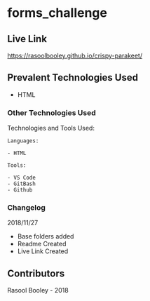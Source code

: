 # forms_challenge

## Live Link
https://rasoolbooley.github.io/crispy-parakeet/

## Prevalent Technologies Used

 - HTML

### Other Technologies Used

Technologies and Tools Used:

```
Languages:

- HTML

```
```
Tools:

- VS Code
- GitBash
- Github

```

### Changelog

2018/11/27
- Base folders added
- Readme Created
- Live Link Created

## Contributors

Rasool Booley - 2018